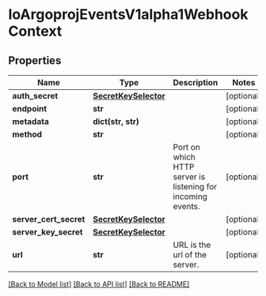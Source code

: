 # IoArgoprojEventsV1alpha1WebhookContext

## Properties
Name | Type | Description | Notes
------------ | ------------- | ------------- | -------------
**auth_secret** | [**SecretKeySelector**](SecretKeySelector.md) |  | [optional] 
**endpoint** | **str** |  | [optional] 
**metadata** | **dict(str, str)** |  | [optional] 
**method** | **str** |  | [optional] 
**port** | **str** | Port on which HTTP server is listening for incoming events. | [optional] 
**server_cert_secret** | [**SecretKeySelector**](SecretKeySelector.md) |  | [optional] 
**server_key_secret** | [**SecretKeySelector**](SecretKeySelector.md) |  | [optional] 
**url** | **str** | URL is the url of the server. | [optional] 

[[Back to Model list]](../README.md#documentation-for-models) [[Back to API list]](../README.md#documentation-for-api-endpoints) [[Back to README]](../README.md)


